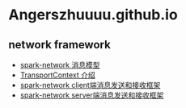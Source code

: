 # Angerszhuuuu.github.io



## network framework

 * [spark-network 消息模型](spark/network/spark-network-message.html)
 * [TransportContext 介绍](spark/network/spark-network-TransportContext.html)
 * [spark-network client端消息发送和接收框架](spark/network/spark-network-client-recv-send.html)
 * [spark-network server端消息发送和接收框架](spark/network/spark-network-server-recv-send.html)
  
 